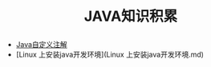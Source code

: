 # <p align="center">JAVA知识积累</p>

- [Java自定义注解](Java自定义注解.md)   
- [Linux 上安装java开发环境](Linux 上安装java开发环境.md)   
